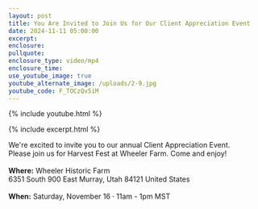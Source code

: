 ```yaml
---
layout: post
title: You Are Invited to Join Us for Our Client Appreciation Event
date: 2024-11-11 05:00:00
excerpt:
enclosure:
pullquote:
enclosure_type: video/mp4
enclosure_time:
use_youtube_image: true
youtube_alternate_image: /uploads/2-9.jpg
youtube_code: F_TOCzQv5iM
---
```

{% include youtube.html %}

{% include excerpt.html %}

We're excited to invite you to our annual Client Appreciation Event. <br>Please join us for Harvest Fest at Wheeler Farm. Come and enjoy!<br><br>**Where:** Wheeler Historic Farm<br>6351 South 900 East Murray, Utah 84121 United States<br><br>**When:** Saturday, November 16 · 11am - 1pm MST